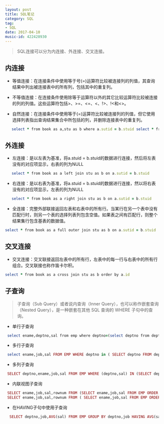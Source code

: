 ```yaml
---
layout: post
title: SQL笔记
category: SQL
tag: 
- SQL
date: 2017-04-10
music-id: 422428930
---
```


> SQL连接可以分为内连接、外连接、交叉连接。

<!-- more -->

## 内连接

- 等值连接：在连接条件中使用等于号(=)运算符比较被连接列的列值，其查询结果中列出被连接表中的所有列，包括其中的重复列。

- 不等值连接：在连接条件使用除等于运算符以外的其它比较运算符比较被连接的列的列值。这些运算符包括>、>=、<=、<、!>、!<和<>。

- 自然连接：在连接条件中使用等于(=)运算符比较被连接列的列值，但它使用选择列表指出查询结果集合中所包括的列，并删除连接表中的重复列。

```ruby
   select * from book as a,stu as b where a.sutid = b.stuid select * from book as a inner join stu as b on a.sutid = b.stuid
```
## 外连接

- 左连接：是以左表为基准，将a.stuid = b.stuid的数据进行连接，然后将左表没有的对应项显示，右表的列为NULL

```ruby
   select * from book as a left join stu as b on a.sutid = b.stuid
```

- 右连接：是以右表为基准，将a.stuid = b.stuid的数据进行连接，然以将右表没有的对应项显示，左表的列为NULL

```ruby
   select * from book as a right join stu as b on a.sutid = b.stuid
```

- 全连接：完整外部联接返回左表和右表中的所有行。当某行在另一个表中没有匹配行时，则另一个表的选择列表列包含空值。如果表之间有匹配行，则整个结果集行包含基表的数据值。

```ruby
select * from book as a full outer join stu as b on a.sutid = b.stuid
```

## 交叉连接

- 交叉连接：交叉联接返回左表中的所有行，左表中的每一行与右表中的所有行组合。交叉联接也称作笛卡尔积。

```ruby
select * from book as a cross join stu as b order by a.id
```

## 子查询

>子查询（Sub Query）或者说内查询（Inner Query），也可以称作嵌套查询（Nested Query），是一种嵌套在其他 SQL 查询的 WHERE 子句中的查询。

- 单行子查询

```ruby
 select ename,deptno,sal from emp where deptno=(select deptno from dept where loc='NEW YORK')；
```

- 多行子查询

```ruby
 select ename,job,sal FROM EMP WHERE deptno in ( SELECT deptno FROM dept WHERE dname LIKE 'A%')；
```

- 多列子查询

```ruby
 SELECT deptno,ename,job,sal FROM EMP WHERE (deptno,sal) IN (SELECT deptno,MAX(sal) FROM EMP GROUP BY deptno)；
```

- 内联视图子查询

```ruby
 SELECT ename,job,sal,rownum FROM (SELECT ename,job,sal FROM EMP ORDER BY sal)；
 SELECT ename,job,sal,rownum FROM ( SELECT ename,job,sal FROM EMP ORDER BY sal) WHERE rownum<=5；
```

- 在HAVING子句中使用子查询

```ruby
  SELECT deptno,job,AVG(sal) FROM EMP GROUP BY deptno,job HAVING AVG(sal)>(SELECT sal FROM EMP WHERE ename='MARTIN')；
```
